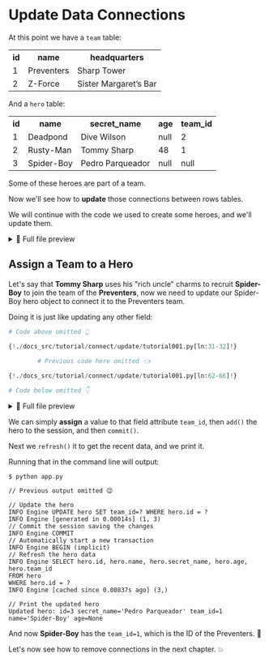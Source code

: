 # Update Data Connections

At this point we have a `team` table:

<table>
<tr>
<th>id</th><th>name</th><th>headquarters</th>
</tr>
<tr>
<td>1</td><td>Preventers</td><td>Sharp Tower</td>
</tr>
<tr>
<td>2</td><td>Z-Force</td><td>Sister Margaret’s Bar</td>
</tr>
</table>

And a `hero` table:

<table>
<tr>
<th>id</th><th>name</th><th>secret_name</th><th>age</th><th>team_id</th>
</tr>
<tr>
<td>1</td><td>Deadpond</td><td>Dive Wilson</td><td>null</td><td>2</td>
</tr>
<tr>
<td>2</td><td>Rusty-Man</td><td>Tommy Sharp</td><td>48</td><td>1</td>
</tr>
<tr>
<td>3</td><td>Spider-Boy</td><td>Pedro Parqueador</td><td>null</td><td>null</td>
</tr>
</table>

Some of these heroes are part of a team.

Now we'll see how to **update** those connections between rows tables.

We will continue with the code we used to create some heroes, and we'll update them.

<details>
<summary>👀 Full file preview</summary>

```Python
{!./docs_src/tutorial/connect/insert/tutorial001.py!}
```

</details>

## Assign a Team to a Hero

Let's say that **Tommy Sharp** uses his "rich uncle" charms to recruit **Spider-Boy** to join the team of the **Preventers**, now we need to update our Spider-Boy hero object to connect it to the Preventers team.

Doing it is just like updating any other field:

```Python hl_lines="8"
# Code above omitted 👆

{!./docs_src/tutorial/connect/update/tutorial001.py[ln:31-32]!}
        
        # Previous code here omitted 👈

{!./docs_src/tutorial/connect/update/tutorial001.py[ln:62-66]!}

# Code below omitted 👇
```

<details>
<summary>👀 Full file preview</summary>

```Python
{!./docs_src/tutorial/connect/update/tutorial001.py!}
```

</details>

We can simply **assign** a value to that field attribute `team_id`, then `add()` the hero to the session, and then `commit()`.

Next we `refresh()` it to get the recent data, and we print it.

Running that in the command line will output:

<div class="termy">

```console
$ python app.py

// Previous output omitted 😉

// Update the hero
INFO Engine UPDATE hero SET team_id=? WHERE hero.id = ?
INFO Engine [generated in 0.00014s] (1, 3)
// Commit the session saving the changes
INFO Engine COMMIT
// Automatically start a new transaction
INFO Engine BEGIN (implicit)
// Refresh the hero data
INFO Engine SELECT hero.id, hero.name, hero.secret_name, hero.age, hero.team_id 
FROM hero 
WHERE hero.id = ?
INFO Engine [cached since 0.08837s ago] (3,)

// Print the updated hero
Updated hero: id=3 secret_name='Pedro Parqueador' team_id=1 name='Spider-Boy' age=None
```

</div>

And now **Spider-Boy** has the `team_id=1`, which is the ID of the Preventers. 🎉

Let's now see how to remove connections in the next chapter. 💥
